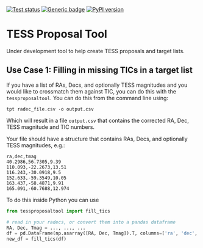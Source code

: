 <a href="https://github.com/tessgi/tessproposaltool/actions/workflows/tests.yml"><img src="https://github.com/tessgi/tessproposaltool/workflows/pytest/badge.svg" alt="Test status"/></a> [![Generic badge](https://img.shields.io/badge/documentation-live-blue.svg)](https://tessgi.github.io/tessproposaltool/)
[![PyPI version](https://badge.fury.io/py/tessproposaltool.svg)](https://badge.fury.io/py/tessproposaltool)

# TESS Proposal Tool

Under development tool to help create TESS proposals and target lists.

## Use Case 1: Filling in missing TICs in a target list

If you have a list of RAs, Decs, and optionally TESS magnitudes and you would like to crossmatch them against TIC, you can do this with the `tessproposaltool`. You can do this from the command line using:

```shell
tpt radec_file.csv -o output.csv
```

Which will result in a file `output.csv` that contains the corrected RA, Dec, TESS magnitude and TIC numbers.

Your file should have a structure that contains RAs, Decs, and optionally TESS magnitudes, e.g.:

```shell
ra,dec,tmag
40.2986,56.7305,9.39
110.093,-22.2673,13.51
116.243,-30.0918,9.5
152.633,-59.3549,10.05
163.437,-58.4871,9.91
165.091,-60.7688,12.974
```

To do this inside Python you can use

```python
from tessproposaltool import fill_tics

# read in your radecs, or convert them into a pandas dataframe
RA, Dec, Tmag = ..., ..., ...
df = pd.DataFrame(np.asarray([RA, Dec, Tmag]).T, columns=['ra', 'dec', 'tmag'])
new_df = fill_tics(df)
```
